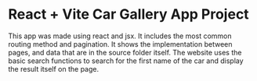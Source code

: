 # React + Vite Car Gallery App Project

This app was made using react and jsx. It includes the most common routing method and pagination. It shows
the implementation between pages, and data that are in the source folder itself. The website uses the basic search functions to search for the
first name of the car and display the result itself on the page. 

